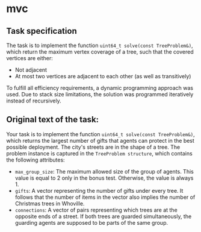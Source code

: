# mvc
## Task specification

The task is to implement the function `uint64_t solve(const TreeProblem&)`, which return the maximum vertex coverage of a tree, such that the covered vertices are either:
- Not adjacent
- At most two vertices are adjacent to each other (as well as transitively)

To fulfill all efficiency requirements, a dynamic programming approach was used. Due to stack size limitations, the solution was programmed iteratively instead of recursively.

## Original text of the task:

Your task is to implement the function `uint64_t solve(const TreeProblem&)`, which returns the largest number of gifts that agents can protect in the best possible deployment. The city's streets are in the shape of a tree. The problem instance is captured in the `TreeProblem structure`, which contains the following attributes:
- `max_group_size`: The maximum allowed size of the group of agents. This value is equal to 2 only in the bonus test. Otherwise, the value is always 1.
- `gifts`: A vector representing the number of gifts under every tree. It follows that the number of items in the vector also implies the number of Christmas trees in Whoville.
- `connections`: A vector of pairs representing which trees are at the opposite ends of a street. If both trees are guarded simultaneously, the guarding agents are supposed to be parts of the same group.
